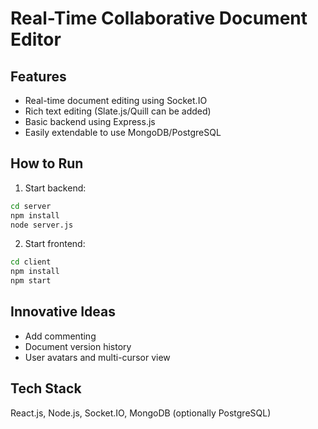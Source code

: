 # Real-Time Collaborative Document Editor

## Features
- Real-time document editing using Socket.IO
- Rich text editing (Slate.js/Quill can be added)
- Basic backend using Express.js
- Easily extendable to use MongoDB/PostgreSQL

## How to Run
1. Start backend:
```bash
cd server
npm install
node server.js
```
2. Start frontend:
```bash
cd client
npm install
npm start
```

## Innovative Ideas
- Add commenting
- Document version history
- User avatars and multi-cursor view

## Tech Stack
React.js, Node.js, Socket.IO, MongoDB (optionally PostgreSQL)
